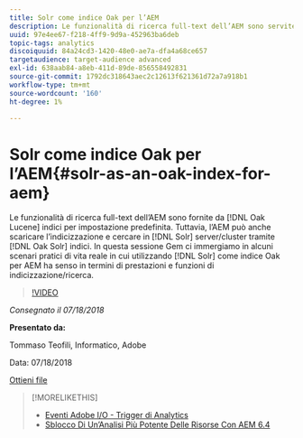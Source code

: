 ```yaml
---
title: Solr come indice Oak per l’AEM
description: Le funzionalità di ricerca full-text dell’AEM sono servite dagli indici Oak Lucene per impostazione predefinita. Tuttavia, l’AEM può anche scaricare l’indicizzazione e la ricerca sui server/cluster Solr tramite gli indici Oak Solr. In questa sessione Gem ci immergiamo in alcuni scenari pratici reali in cui l'utilizzo di Solr come indice Oak per AEM ha senso in termini di prestazioni e funzioni di indicizzazione / ricerca.
uuid: 97e4ee67-f218-4ff9-9d9a-452963ba6deb
topic-tags: analytics
discoiquuid: 84a24cd3-1420-48e0-ae7a-dfa4a68ce657
targetaudience: target-audience advanced
exl-id: 638aab84-a8eb-411d-89de-856558492831
source-git-commit: 1792dc318643aec2c12613f621361d72a7a918b1
workflow-type: tm+mt
source-wordcount: '160'
ht-degree: 1%

---
```


# Solr come indice Oak per l’AEM{#solr-as-an-oak-index-for-aem}

Le funzionalità di ricerca full-text dell’AEM sono fornite da [!DNL Oak Lucene] indici per impostazione predefinita. Tuttavia, l’AEM può anche scaricare l’indicizzazione e cercare in [!DNL Solr] server/cluster tramite [!DNL Oak Solr] indici. In questa sessione Gem ci immergiamo in alcuni scenari pratici di vita reale in cui utilizzando [!DNL Solr] come indice Oak per AEM ha senso in termini di prestazioni e funzioni di indicizzazione/ricerca.

>[!VIDEO](https://video.tv.adobe.com/v/23023/?quality=9)

*Consegnato il 07/18/2018*

**Presentato da:**

Tommaso Teofili, Informatico, Adobe

Data: 07/18/2018

[Ottieni file](assets/aem-gems-solr-oakaem-071818.pdf)

<!--
[Get back to the Overview](https://helpx.adobe.com/experience-manager/kt/eseminars/gems/aem-index.html)
-->

>[!MORELIKETHIS]
>
>* [Eventi Adobe I/O - Trigger di Analytics](aem-analytics-triggers.md)
>* [Sblocco Di Un’Analisi Più Potente Delle Risorse Con AEM 6.4](https://helpx.adobe.com/experience-manager/kt/eseminars/experience-insider/exp-asset-analytics-64.html)

<!-- wrong link, needs to be replaced. removed for now:
>* [Getting the most out of digital interactions with AEM and Analytics](https://helpx.adobe.com/experience-manager/kt/eseminars/ask-the-expert/aem-getting-the-most-out-of-digital-interactions-with-aem-and-analytics.html) 
-->
